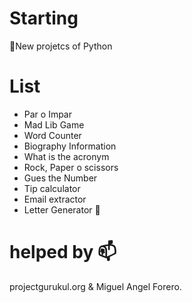 # Starting
🌱New projetcs of Python 

# List
  * Par o Impar
  * Mad Lib Game
  * Word Counter
  * Biography Information
  * What is the acronym
  * Rock, Paper o scissors
  * Gues the Number
  * Tip calculator
  * Email extractor
  * Letter Generator 🌱

# helped by 📫
   projectgurukul.org & Miguel Angel Forero.
